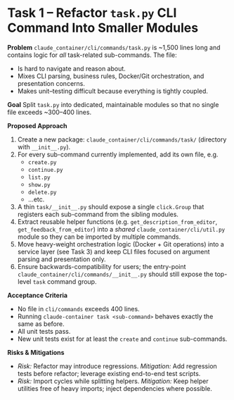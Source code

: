 # Task 1 – Refactor `task.py` CLI Command Into Smaller Modules

**Problem**
`claude_container/cli/commands/task.py` is ~1,500 lines long and contains logic for *all* task-related sub-commands. The file:

* Is hard to navigate and reason about.
* Mixes CLI parsing, business rules, Docker/Git orchestration, and presentation concerns.
* Makes unit–testing difficult because everything is tightly coupled.

**Goal**
Split `task.py` into dedicated, maintainable modules so that no single file exceeds ~300–400 lines.

**Proposed Approach**
1. Create a new package: `claude_container/cli/commands/task/` (directory with `__init__.py`).
2. For every sub-command currently implemented, add its own file, e.g.
   * `create.py`
   * `continue.py`
   * `list.py`
   * `show.py`
   * `delete.py`
   * …etc.
3. A thin `task/__init__.py` should expose a single `click.Group` that registers each sub-command from the sibling modules.
4. Extract reusable helper functions (e.g. `get_description_from_editor`, `get_feedback_from_editor`) into a *shared* `claude_container/cli/util.py` module so they can be imported by multiple commands.
5. Move heavy-weight orchestration logic (Docker + Git operations) into a service layer (see Task 3) and keep CLI files focused on argument parsing and presentation only.
6. Ensure backwards-compatibility for users; the entry-point `claude_container/cli/commands/__init__.py` should still expose the top-level `task` command group.

**Acceptance Criteria**
- No file in `cli/commands` exceeds 400 lines.
- Running `claude-container task <sub-command>` behaves exactly the same as before.
- All unit tests pass.
- New unit tests exist for at least the `create` and `continue` sub-commands.

**Risks & Mitigations**
- *Risk:* Refactor may introduce regressions.
  *Mitigation:* Add regression tests before refactor; leverage existing end-to-end test scripts.
- *Risk:* Import cycles while splitting helpers.
  *Mitigation:* Keep helper utilities free of heavy imports; inject dependencies where possible. 